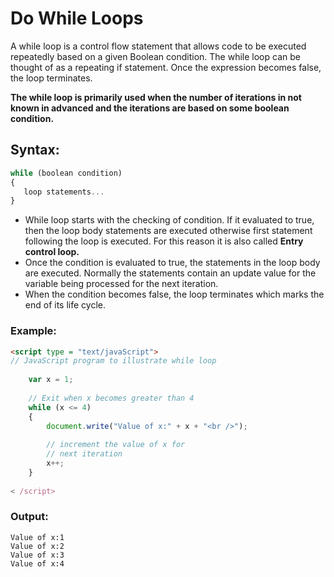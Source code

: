 # Do While Loops

A while loop is a control flow statement that allows code to be executed repeatedly based on a given Boolean condition. The while loop can be thought of as a repeating if statement. Once the expression becomes false, the loop terminates.

**The while loop is primarily used when the number of iterations in not known in advanced and the iterations are based on some boolean condition.**

## Syntax:
```javascript
while (boolean condition)
{
   loop statements...
}
```
* While loop starts with the checking of condition. If it evaluated to true, then the loop body statements are executed otherwise first statement following the loop is executed. For this reason it is also called **Entry control loop.**
* Once the condition is evaluated to true, the statements in the loop body are executed. Normally the statements contain an update value for the variable being processed for the next iteration.
* When the condition becomes false, the loop terminates which marks the end of its life cycle.

### Example:
```html
<script type = "text/javaScript">
// JavaScript program to illustrate while loop 
  
    var x = 1; 
  
    // Exit when x becomes greater than 4 
    while (x <= 4) 
    { 
        document.write("Value of x:" + x + "<br />"); 
  
        // increment the value of x for 
        // next iteration 
        x++; 
    } 
  
< /script>
```

### Output:
```
Value of x:1
Value of x:2
Value of x:3
Value of x:4
```